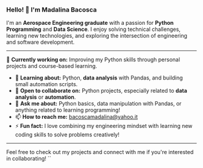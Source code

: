 ### Hello! 👋 I'm Madalina Bacosca

I'm an **Aerospace Engineering graduate** with a passion for **Python Programming** and **Data Science**. I enjoy solving technical challenges, learning new technologies, and exploring the intersection of engineering and software development.

---

 🔭 **Currently working on:** Improving my Python skills through personal projects and course-based learning.
- 🌱 **Learning about:** Python, **data analysis** with Pandas, and building small automation scripts.
- 👯 **Open to collaborate on:** Python projects, especially related to **data analysis** or **automation**.
- 💬 **Ask me about:** Python basics, data manipulation with Pandas, or anything related to learning programming!
- 📫 **How to reach me:** [bacoscamadalina@yahoo.it](mailto:bacoscamadalina@yahoo.it)
- ⚡ **Fun fact:** I love combining my engineering mindset with learning new coding skills to solve problems creatively!

---

Feel free to check out my projects and connect with me if you're interested in collaborating!
``
